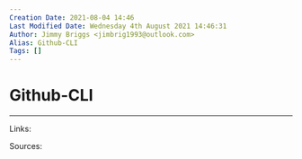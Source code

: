 ```yaml
---
Creation Date: 2021-08-04 14:46
Last Modified Date: Wednesday 4th August 2021 14:46:31
Author: Jimmy Briggs <jimbrig1993@outlook.com>
Alias: Github-CLI
Tags: []
---
```


# Github-CLI

***

Links: 

Sources:

